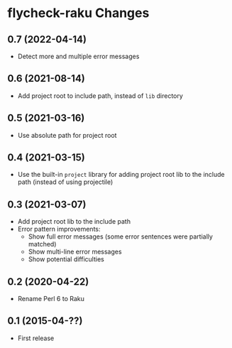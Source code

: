 flycheck-raku Changes
===================

0.7 (2022-04-14)
----------------

- Detect more and multiple error messages

0.6 (2021-08-14)
----------------

- Add project root to include path, instead of `lib` directory

0.5 (2021-03-16)
----------------

- Use absolute path for project root

0.4 (2021-03-15)
----------------

- Use the built-in `project` library for adding project root lib to the include path (instead of using projectile)

0.3 (2021-03-07)
----------------

- Add project root lib to the include path
- Error pattern improvements:
  - Show full error messages (some error sentences were partially matched)
  - Show multi-line error messages
  - Show potential difficulties

0.2 (2020-04-22)
----------------

- Rename Perl 6 to Raku


0.1 (2015-04-??)
----------------

- First release
